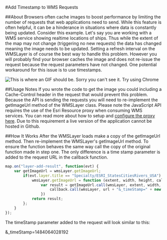 #Add Timestamp to WMS Requests

##About
Browsers often cache images to boost performance by limiting the number of requests that web applications need to send. While this feature is often helpful, it can be a hinderance in situations where data is constantly being updated. Consider this example. Let's say you are working with a WMS service showing realtime locations of ships. Thus while the extent of the map may not change (triggering no new requests) the data has changed meaning the image needs to be updated. Setting a refresh interval on the WMSLayer is of course the best way to handle this problem. However you will probably find your browser caches the image and does not re-issue the request because the request parameters have not changed. One potential workaround for this issue is to use timestamps.

![This is where an GIF should be. Sorry you can't see it. Try using Chrome](UploadShapefile.gif "Application Demo")

##Usage Notes
If you wrote the code to get the image you could including a Cache-Control header in the request that would prevent this problem. Because the API is sending the requests you will need to re-implement the getImageUrl method of the WMSLayer class. Please note the JavaScript API requires the use of the Esri Resource proxy when consuming WMS services. You can read more about how to setup and [configure the proxy here](https://developers.arcgis.com/javascript/3/jshelp/ags_proxy.html). Due to this requirement a live version of the application cannot be hosted in Github.

##How It Works
After the WMSLayer loads make a copy of the getImageUrl method. Then re-implement the WMSLayer's getImageUrl method. To ensure the function behaves the same way call the copy of the original function made in step one. The only difference is a time stamp parameter is added to the request URL in the callback function.
```javascript
map.on("layer-add-result", function(evt) {
	var getImageUrl = wmsLayer.getImageUrl;
		if(evt.layer.title == "Specialty/ESRI_StatesCitiesRivers_USA") {
			wmsLayer.getImageUrl = function (extent, width, height, callback) {
				var result = getImageUrl.call(wmsLayer, extent, width, height, function(url) {
					callback.call(wmsLayer, url + "&_timeStamp=" + new Date().getTime() );
				})
			return result;
		};
	}
});
```

The timeStamp parameter added to the request will look similar to this:

&_timeStamp=1484064028192
